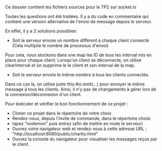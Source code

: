 Ce dossier contient les fichiers sources pour le TP2 sur socket.io

Toutes les questions ont été traitées. Il y a du code en commentaire qui contient une version alternative de l'envoi de message depuis le serveur.

En effet, il y a 2 solutions possibles:

- Soit le serveur envoie un nombre différent à chaque client connecté (Cela multiplie le nombre de processus d'envoi)

Pour cela, nous stockons dans une map les ID de tous les interval mis en place pour chaque client. Lorsqu'un client se déconnecte, on utilise clearInterval et on supprime le le client et son interval de la map.

- Soit le serveur envoie le même nombre à tous les clients connectés.

Dans ce cas là, on utilise juste this.#io.emit(...) pour envoyer le même message à tous les clients. Ainsi, il n'y pas de changements à gérer lors de la connexion/déconnexion d'un client.

Pour éxécuter et vérifier le bon fonctionnement de ce projet :

- Cloner ce projet dans le répertoire de votre choix
- Rendez-vous, depuis l'invite de commande, dans le répertoire choisi
- tapez "nodemon" puis entrez (afin de mettre en route le serveur)
- Ouvrez votre navigateur web et rendez-vous à cette adresse URL : "http://localhost:8080/public/chartio.html"
- Ouvrez la console du navigateur pour visualiser les messages reçus par le client.
